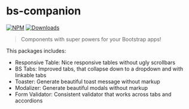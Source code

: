 # bs-companion

[![NPM](https://nodei.co/npm/bs-companion.png?mini=true)](https://nodei.co/npm/bs-companion/)
[![Downloads](https://img.shields.io/npm/dt/bs-companion.svg)](https://www.npmjs.com/package/bs-companion)

> Components with super powers for your Bootstrap apps!

This packages includes:

- Responsive Table: Nice responsive tables without ugly scrollbars
- BS Tabs: Improved tabs, that collapse down to a dropdown and with linkable tabs
- Toaster: Generate beautiful toast message without markup
- Modalizer: Generate beautiful modals without markup
- Form Validator: Consistent validator that works across tabs and accordions
